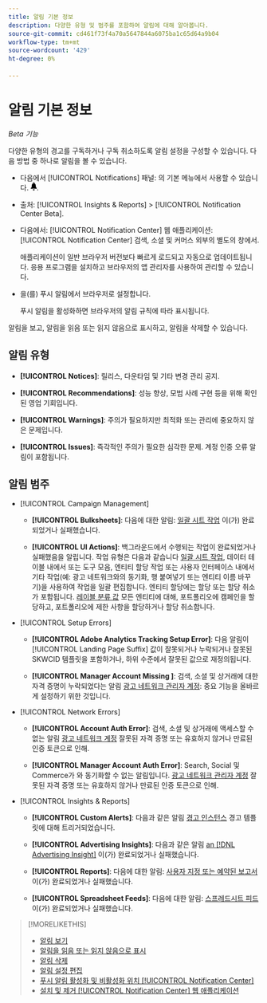 ```yaml
---
title: 알림 기본 정보
description: 다양한 유형 및 범주를 포함하여 알림에 대해 알아봅니다.
source-git-commit: cd461f73f4a70a5647844a6075ba1c65d64a9b04
workflow-type: tm+mt
source-wordcount: '429'
ht-degree: 0%

---
```


# 알림 기본 정보

*Beta 기능*

다양한 유형의 경고를 구독하거나 구독 취소하도록 알림 설정을 구성할 수 있습니다. 다음 방법 중 하나로 알림을 볼 수 있습니다.

* 다음에서 [!UICONTROL Notifications] 패널: 의 기본 메뉴에서 사용할 수 있습니다. ![알림](/help/search-social-commerce/assets/notifications-panel.png "알림").

* 출처: [!UICONTROL Insights & Reports] > [!UICONTROL Notification Center Beta].

* 다음에서: [!UICONTROL Notification Center] 웹 애플리케이션: [!UICONTROL Notification Center] 검색, 소셜 및 커머스 외부의 별도의 창에서.

   애플리케이션이 일반 브라우저 버전보다 빠르게 로드되고 자동으로 업데이트됩니다. 응용 프로그램을 설치하고 브라우저의 앱 관리자를 사용하여 관리할 수 있습니다.

* 을(를) 푸시 알림에서 브라우저로 설정합니다.

   푸시 알림을 활성화하면 브라우저의 알림 규칙에 따라 표시됩니다.

알림을 보고, 알림을 읽음 또는 읽지 않음으로 표시하고, 알림을 삭제할 수 있습니다.

## 알림 유형

* **[!UICONTROL Notices]**: 릴리스, 다운타임 및 기타 변경 관리 공지.

* **[!UICONTROL Recommendations]**: 성능 향상, 모범 사례 구현 등을 위해 확인된 영업 기회입니다.

* **[!UICONTROL Warnings]**: 주의가 필요하지만 최적화 또는 관리에 중요하지 않은 문제입니다.

* **[!UICONTROL Issues]**: 즉각적인 주의가 필요한 심각한 문제. 계정 인증 오류 알림이 포함됩니다.

## 알림 범주

* [!UICONTROL Campaign Management]

   * **[!UICONTROL Bulksheets]**: 다음에 대한 알림: [일괄 시트 작업](/help/search-social-commerce/campaign-management/bulksheets/bulksheet-about.md) 이(가) 완료되었거나 실패했습니다.

   * **[!UICONTROL UI Actions]**: 백그라운드에서 수행되는 작업이 완료되었거나 실패했음을 알립니다. 작업 유형은 다음과 같습니다 [일괄 시트 작업](/help/search-social-commerce/campaign-management/bulksheets/bulksheet-about.md), 데이터 테이블 내에서 또는 도구 모음, 엔티티 할당 작업 또는 사용자 인터페이스 내에서 기타 작업(예: 광고 네트워크와의 동기화, 행 붙여넣기 또는 엔티티 이름 바꾸기)을 사용하여 작업을 일괄 편집합니다. 엔티티 할당에는 할당 또는 할당 취소가 포함됩니다. [레이블 분류 값](/help/search-social-commerce/campaign-management/label-classifications/classification-about.md) 모든 엔티티에 대해, 포트폴리오에 캠페인을 할당하고, 포트폴리오에 제한 사항을 할당하거나 할당 취소합니다.<!--Link "constraint" to constraint-about.md if that file is ever public -->

* [!UICONTROL Setup Errors]

   * **[!UICONTROL Adobe Analytics Tracking Setup Error]**: 다음 알림이 [!UICONTROL Landing Page Suffix] 값이 잘못되거나 누락되거나 잘못된 SKWCID 템플릿을 포함하거나, 하위 수준에서 잘못된 값으로 재정의됩니다.

   * **[!UICONTROL Manager Account Missing ]**: 검색, 소셜 및 상거래에 대한 자격 증명이 누락되었다는 알림 [광고 네트워크 관리자 계정](/help/search-social-commerce/admin/manager-accounts.md): 중요 기능을 올바르게 설정하기 위한 것입니다.

* [!UICONTROL Network Errors]

   * **[!UICONTROL Account Auth Error]**: 검색, 소셜 및 상거래에 액세스할 수 없는 알림 [광고 네트워크 계정](/help/search-social-commerce/campaign-management/accounts/ad-network-account-about.md) 잘못된 자격 증명 또는 유효하지 않거나 만료된 인증 토큰으로 인해.

   * **[!UICONTROL Manager Account Auth Error]**: Search, Social 및 Commerce가 와 동기화할 수 없는 알림입니다. [광고 네트워크 관리자 계정](/help/search-social-commerce/admin/manager-accounts.md) 잘못된 자격 증명 또는 유효하지 않거나 만료된 인증 토큰으로 인해.

* [!UICONTROL Insights & Reports]

   * **[!UICONTROL Custom Alerts]**: 다음과 같은 알림 [경고 인스턴스](/help/search-social-commerce/alerts/alert-about.md) 경고 템플릿에 대해 트리거되었습니다.

   * **[!UICONTROL Advertising Insights]**: 다음과 같은 알림 [an [!DNL Advertising Insight]](/help/search-social-commerce/advertising-insights/insight-about.md) 이(가) 완료되었거나 실패했습니다.

   * **[!UICONTROL Reports]**: 다음에 대한 알림: [사용자 지정 또는 예약된 보고서](/help/search-social-commerce/reports/report-about.md) 이(가) 완료되었거나 실패했습니다.

   * **[!UICONTROL Spreadsheet Feeds]**: 다음에 대한 알림: [스프레드시트 피드](/help/search-social-commerce/reports/automation/spreadsheet-feeds/spreadsheet-feed-about.md) 이(가) 완료되었거나 실패했습니다.

>[!MORELIKETHIS]
>
>* [알림 보기](notification-view.md)
>* [알림을 읽음 또는 읽지 않음으로 표시](notification-mark-read-unread.md)
>* [알림 삭제](notification-delete.md)
>* [알림 설정 편집](notification-edit.md)
>* [푸시 알림 활성화 및 비활성화 위치 [!UICONTROL Notification Center]](notifications-push-enable-disable.md)
>* [설치 및 제거 [!UICONTROL Notification Center] 웹 애플리케이션](notification-app-install-uninstall.md)

